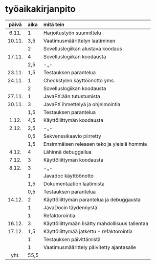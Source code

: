# työaikakirjanpito

| päivä | aika | mitä tein  |
| :----:|:-----| :-----|
|6.11.  | 1    | Harjoitustyön suunnittelu|
|10.11. | 3,5  | Vaatimusmäärittelyn laatiminen|
|       | 2    | Sovelluslogiikan alustava koodaus |
|17.11. | 4    | Sovelluslogiikan koodausta|
|       | 2,5  | -,,-                      |
|23.11. | 1,5  |Testauksen parantelua    |
|24.11. | 1    | Checkstylen käyttöönotto yms. |
|       | 2    | Sovelluslogiikan koodausta|
|27.11. | 1    | JavaFX:ään tutustumista |
|30.11. | 3    | JavaFX ihmettelyä ja ohjelmointia |
|       | 1,5  | Testauksen parantelua |
|1.12.  | 4,5  | Käyttöliittymän koodausta |
|2.12.  | 2,5  | -,,- |
|       | 0,5  | Sekvenssikaavio piirretty |
|       | 1,5  | Ensimmäisen releasen teko ja yleisiä hommia |
|4.12.  | 4    | Lähinnä debuggailua      |
|7.12.  | 3    | Käyttöliittymän koodausta |
|8.12.  | 3    | -,,-   |
|       | 1    | Javadoc käyttöönotto |
|       | 1,5  | Dokumentaation laatimista |
|       | 0,5  | Testauksen parantelua |
|14.12. | 2    | Käyttöliittymän parantelua ja debuggausta |
|       | 1    | JavaDocin täydennystä |
|       | 1    | Refaktorointia     |
|16.12. | 3    | Käyttöliittymään lisätty mahdollisuus tallentaa |
|17.12. | 1,5  | Käyttöliittymää jatkettu + refaktorointia |
|       | 1    | Testauksen päivittämistä  |
|       | 1    | Vaatimusmäärittely päivitetty ajantasalle |
| yht.  | 55,5 | | 
